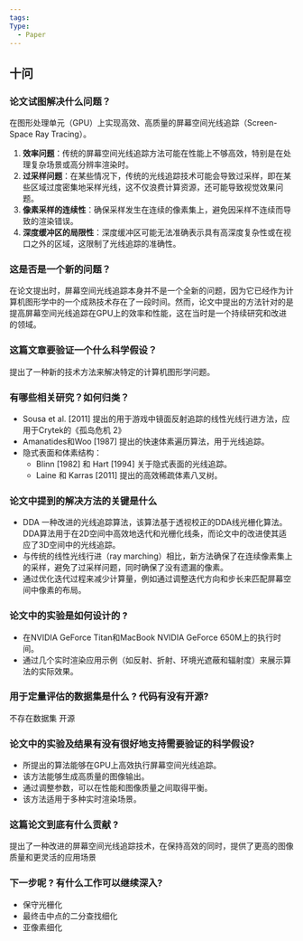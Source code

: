 ```yaml
---
tags: 
Type:
  - Paper
---
```


## 十问

### 论文试图解决什么问题？

在图形处理单元（GPU）上实现高效、高质量的屏幕空间光线追踪（Screen-Space Ray Tracing）。

1. **效率问题**：传统的屏幕空间光线追踪方法可能在性能上不够高效，特别是在处理复杂场景或高分辨率渲染时。
2. **过采样问题**：在某些情况下，传统的光线追踪技术可能会导致过采样，即在某些区域过度密集地采样光线，这不仅浪费计算资源，还可能导致视觉效果问题。
3. **像素采样的连续性**：确保采样发生在连续的像素集上，避免因采样不连续而导致的渲染错误。
4. **深度缓冲区的局限性**：深度缓冲区可能无法准确表示具有高深度复杂性或在视口之外的区域，这限制了光线追踪的准确性。

### 这是否是一个新的问题？

在论文提出时，屏幕空间光线追踪本身并不是一个全新的问题，因为它已经作为计算机图形学中的一个成熟技术存在了一段时间。然而，论文中提出的方法针对的是提高屏幕空间光线追踪在GPU上的效率和性能，这在当时是一个持续研究和改进的领域。

### 这篇文章要验证一个什么科学假设？

提出了一种新的技术方法来解决特定的计算机图形学问题。

### 有哪些相关研究？如何归类？

- Sousa et al. [2011] 提出的用于游戏中镜面反射追踪的线性光线行进方法，应用于Crytek的《孤岛危机 2》
- Amanatides和Woo [1987] 提出的快速体素遍历算法，用于光线追踪。
- 隐式表面和体素结构：
    - Blinn [1982] 和 Hart [1994] 关于隐式表面的光线追踪。
    - Laine 和 Karras [2011] 提出的高效稀疏体素八叉树。

### 论文中提到的解决方法的关键是什么

- DDA 一种改进的光线追踪算法，该算法基于透视校正的DDA线光栅化算法。DDA算法用于在2D空间中高效地迭代和光栅化线条，而论文中的改进使其适应了3D空间中的光线追踪。
- 与传统的线性光线行进（ray marching）相比，新方法确保了在连续像素集上的采样，避免了过采样问题，同时确保了没有遗漏的像素。
- 通过优化迭代过程来减少计算量，例如通过调整迭代方向和步长来匹配屏幕空间中像素的布局。

### 论文中的实验是如何设计的 ?

- 在NVIDIA GeForce Titan和MacBook NVIDIA GeForce 650M上的执行时间。
- 通过几个实时渲染应用示例（如反射、折射、环境光遮蔽和辐射度）来展示算法的实际效果。

### 用于定量评估的数据集是什么 ? 代码有没有开源?

不存在数据集
开源

### 论文中的实验及结果有没有很好地支持需要验证的科学假设?

- 所提出的算法能够在GPU上高效执行屏幕空间光线追踪。
- 该方法能够生成高质量的图像输出。
- 通过调整参数，可以在性能和图像质量之间取得平衡。
- 该方法适用于多种实时渲染场景。

### 这篇论文到底有什么贡献 ?

提出了一种改进的屏幕空间光线追踪技术，在保持高效的同时，提供了更高的图像质量和更灵活的应用场景

### 下一步呢 ? 有什么工作可以继续深入?

- 保守光栅化
- 最终击中点的二分查找细化
- 亚像素细化
